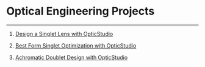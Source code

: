 # Optical Engineering Projects

---

1. <a href='https://htmlpreview.github.io/?https://github.com/raymondngiam/OpticalEngineeringProjects/blob/master/01-SingletDesign/readme.html'>Design a Singlet Lens with OpticStudio</a>

2. <a href='https://htmlpreview.github.io/?https://github.com/raymondngiam/OpticalEngineeringProjects/blob/master/02-BestFormSingletOptimization/readme.html'>Best Form Singlet Optimization with OpticStudio</a>

3. <a href='https://htmlpreview.github.io/?https://github.com/raymondngiam/OpticalEngineeringProjects/blob/master/03-AchromatDesign/readme.html'>Achromatic Doublet Design with OpticStudio</a>